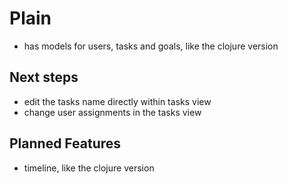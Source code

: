 # Plain

* has models for users, tasks and goals, like the clojure version

## Next steps

* edit the tasks name directly within tasks view
* change user assignments in the tasks view

## Planned Features

* timeline, like the clojure version

